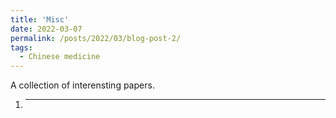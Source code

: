```yaml
---
title: 'Misc'
date: 2022-03-07
permalink: /posts/2022/03/blog-post-2/
tags:
  - Chinese medicine
---
```

A collection of interensting papers.

1. ******
